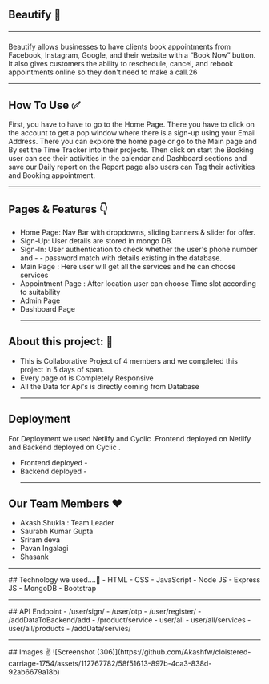 ## Beautify 👋 <hr>
Beautify allows businesses to have clients book appointments from Facebook, Instagram, Google, and their website with a “Book Now” button. It also gives customers the ability to reschedule, cancel, and rebook appointments online so they don't need to make a call.26 <hr>

 ## How To Use ✅
First, you have to have to go to the Home Page. There you have to click on the account to get a pop window where there is a sign-up using your Email Address. There you can explore the home page or go to the Main page and By set the Time Tracker into their projects. Then click on start the Booking user can see their activities in the calendar and Dashboard sections and save our Daily report on the Report page also users can Tag their activities and Booking appointment. <hr>

## Pages & Features 👇
- Home Page: Nav Bar with dropdowns, sliding banners & slider for offer.
- Sign-Up: User details are stored in mongo DB.
- Sign-In: User authentication to check whether the user's phone number and - - password match with details existing in the database.
- Main Page : Here user will get all the services and he can choose services
- Appointment Page : After location user can choose Time slot according to       suitability
- Admin Page
- Dashboard Page  <hr>
## About this project: 🙌
- This is Collaborative Project of 4 members and we completed this project in 5 days of span.
- Every page of is Completely Responsive 
- All the Data for Api's is directly coming from Database  <hr>
 ##  Deployment
For Deployment we used Netlify and Cyclic .Frontend deployed on Netlify and Backend deployed on Cyclic .

- Frontend deployed -
- Backend deployed - <hr>
## Our Team Members ❤️
- Akash Shukla : Team Leader
- Saurabh Kumar Gupta
- Sriram deva
- Pavan Ingalagi
- Shasank  
<hr>
## Technology we used....🔧
- HTML
- CSS
- JavaScript
- Node JS
- Express JS
- MongoDB
- Bootstrap  <hr>
## API Endpoint
- /user/sign/
- /user/otp
- /user/register/
- /addDataToBackend/add
- /product/service
- user/all
- user/all/services
- user/all/products
- /addData/servies/   <hr>
## Images ✌️
![Screenshot (306)](https://github.com/Akashfw/cloistered-carriage-1754/assets/112767782/58f51613-897b-4ca3-838d-92ab6679a18b)




